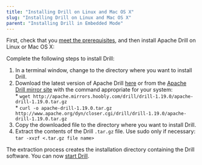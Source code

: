 ```yaml
---
title: "Installing Drill on Linux and Mac OS X"
slug: "Installing Drill on Linux and Mac OS X"
parent: "Installing Drill in Embedded Mode"
---
```

First, check that you [meet the prerequisites]({{site.baseurl}}/docs/embedded-mode-prerequisites), and then install Apache Drill on Linux or Mac OS X:

Complete the following steps to install Drill:  

1. In a terminal window, change to the directory where you want to install Drill.  
2. Download the latest version of Apache Drill [here](http://apache.mirrors.hoobly.com/drill/drill-1.19.0/apache-drill-1.19.0.tar.gz) or from the [Apache Drill mirror site](http://www.apache.org/dyn/closer.cgi/drill/drill-1.19.0/apache-drill-1.19.0.tar.gz) with the command appropriate for your system:  
       * `wget http://apache.mirrors.hoobly.com/drill/drill-1.19.0/apache-drill-1.19.0.tar.gz`  
       * `curl -o apache-drill-1.19.0.tar.gz http://www.apache.org/dyn/closer.cgi/drill/drill-1.19.0/apache-drill-1.19.0.tar.gz`  
3. Copy the downloaded file to the directory where you want to install Drill.  
4. Extract the contents of the Drill `.tar.gz` file. Use sudo only if necessary:  
`tar -xvzf <.tar.gz file name>`  

The extraction process creates the installation directory containing the Drill software. You can now [start Drill]({{site.baseurl}}/docs/starting-drill-on-linux-and-mac-os-x).
